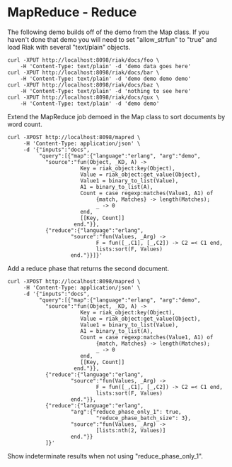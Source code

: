 # MapReduce - Reduce

The following demo builds off of the demo from the Map class. If you haven't 
done that demo you will need to set "allow_strfun" to "true" and load Riak with 
several "text/plain" objects.

    curl -XPUT http://localhost:8098/riak/docs/foo \
        -H 'Content-Type: text/plain' -d 'demo data goes here'
    curl -XPUT http://localhost:8098/riak/docs/bar \
        -H 'Content-Type: text/plain' -d 'demo demo demo demo'
    curl -XPUT http://localhost:8098/riak/docs/baz \
        -H 'Content-Type: text/plain' -d 'nothing to see here'
    curl -XPUT http://localhost:8098/riak/docs/qux \
        -H 'Content-Type: text/plain' -d 'demo demo'

Extend the MapReduce job demoed in the Map class to sort documents by word 
count.

    curl -XPOST http://localhost:8098/mapred \
         -H 'Content-Type: application/json' \
         -d '{"inputs":"docs",
              "query":[{"map":{"language":"erlang", "arg":"demo",
                "source":"fun(Object, _KD, A) ->
                           Key = riak_object:key(Object),
                           Value = riak_object:get_value(Object),
                           Value1 = binary_to_list(Value),
                           A1 = binary_to_list(A),
                           Count = case regexp:matches(Value1, A1) of
                                {match, Matches} -> length(Matches);
                                _ -> 0
                           end,
                           [[Key, Count]]
                         end."}},
                {"reduce":{"language":"erlang",
                        "source":"fun(Values, _Arg) ->
                                F = fun([_,C1], [_,C2]) -> C2 =< C1 end,
                                lists:sort(F, Values)
                        end."}}]}'

Add a reduce phase that returns the second document.

    curl -XPOST http://localhost:8098/mapred \
         -H 'Content-Type: application/json' \
         -d '{"inputs":"docs",
              "query":[{"map":{"language":"erlang", "arg":"demo",
                "source":"fun(Object, _KD, A) ->
                           Key = riak_object:key(Object),
                           Value = riak_object:get_value(Object),
                           Value1 = binary_to_list(Value),
                           A1 = binary_to_list(A),
                           Count = case regexp:matches(Value1, A1) of
                                {match, Matches} -> length(Matches);
                                _ -> 0
                           end,
                           [[Key, Count]]
                         end."}},
                {"reduce":{"language":"erlang",
                        "source":"fun(Values, _Arg) ->
                                F = fun([_,C1], [_,C2]) -> C2 =< C1 end,
                                lists:sort(F, Values)
                        end."}},
                {"reduce":{"language":"erlang",
                        "arg":{"reduce_phase_only_1": true,
                                "reduce_phase_batch_size": 3},
                        "source":"fun(Values, _Arg) ->
                                [lists:nth(2, Values)]
                        end."}}
                ]}'

Show indeterminate results when not using "reduce_phase_only_1".
